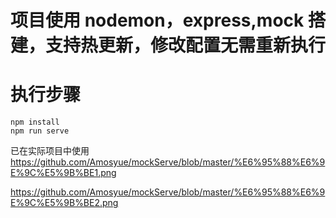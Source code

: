
# 项目使用 nodemon，express,mock 搭建，支持热更新，修改配置无需重新执行

# 执行步骤
```
npm install
npm run serve

```
已在实际项目中使用
https://github.com/Amosyue/mockServe/blob/master/%E6%95%88%E6%9E%9C%E5%9B%BE1.png

https://github.com/Amosyue/mockServe/blob/master/%E6%95%88%E6%9E%9C%E5%9B%BE2.png
